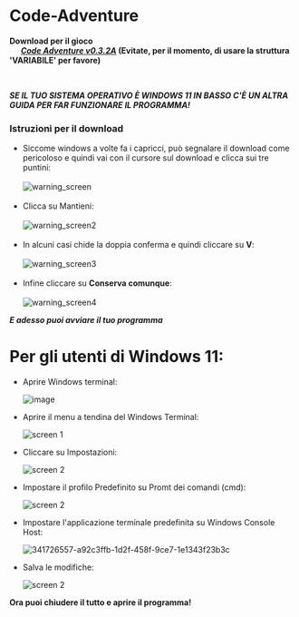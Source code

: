 # Code-Adventure
<p><b>Download per il gioco<br/>
&nbsp  &nbsp  &nbsp  <i><a href="https://github.com/albertomostarda/Code-Adventure/releases/download/v0.3.2-alpha/Code_Adv_v0.3.2A.exe">Code Adventure v0.3.2A</a></i> (Evitate, per il momento, di usare la struttura 'VARIABILE' per favore)</b></p>
<br/><p><b><i>SE IL TUO SISTEMA OPERATIVO È WINDOWS 11 IN BASSO C'È UN ALTRA GUIDA PER FAR FUNZIONARE IL PROGRAMMA!</i></b></p>
<h3>Istruzioni per il download</h3>
  <ul>
    <li>Siccome windows a volte fa i capricci, può segnalare il download come pericoloso e quindi vai con il cursore sul download e clicca sui tre puntini:<br/><br/>
        <img src="https://github.com/albertomostarda/Code-Adventure/assets/167896436/5d8e1e9c-94c0-46f6-88eb-fdf25e115d6e" alt="warning_screen"></li><br/>
    <li>Clicca su Mantieni:<br/><br/>
      <img src="https://github.com/albertomostarda/Code-Adventure/assets/167896436/fe7b3682-8c8c-449e-a23b-98789e726987" alt="warning_screen2"></li><br/>
    <li>In alcuni casi chide la doppia conferma e quindi cliccare su <b>V</b>:<br/><br/>
      <img src="https://github.com/albertomostarda/Code-Adventure/assets/167896436/c90e8457-f713-4868-8dc0-c34eee6adac7" alt="warning_screen3">
    </li> <br/>
    <li>Infine cliccare su <b>Conserva comunque</b>:<br/><br/>
      <img src="https://github.com/albertomostarda/Code-Adventure/assets/167896436/4b841869-a257-4298-93f2-84f45c7ac906" alt="warning_screen4">
    </li>
  </ul>
  <p><b><i>E adesso puoi avviare il tuo programma</i></b></p>

# Per gli utenti di Windows 11:
- Aprire Windows terminal:
  
  ![image](https://github.com/albertomostarda/Code-Adventure/assets/167896436/4eab1d2c-3b7d-4830-90a3-dc07bc939939)
  
- Aprire il menu a tendina del Windows Terminal:
  
  ![screen 1](https://github.com/albertomostarda/Code-Adventure/assets/167896436/a0502bf2-abb8-4e1b-afc8-8fc28d6c2500)

- Cliccare su Impostazioni:

  ![screen 2](https://github.com/albertomostarda/Code-Adventure/assets/167896436/fd84b959-e8eb-49a6-bf03-a1927c99a5d0)

- Impostare il profilo Predefinito su Promt dei comandi (cmd):

  ![screen 2](https://github.com/albertomostarda/Code-Adventure/assets/167896436/b956e0eb-9f17-4382-b975-392aa89af864)

- Impostare l'applicazione terminale predefinita su Windows Console Host:
  
  ![341726557-a92c3ffb-1d2f-458f-9ce7-1e1343f23b3c](https://github.com/albertomostarda/Code-Adventure/assets/167896436/dd548f97-20af-4f42-8acf-697862b80377)

- Salva le modifiche:

  ![screen 2](https://github.com/albertomostarda/Code-Adventure/assets/167896436/01824a14-9f59-4891-87a2-9087a4523401)

**Ora puoi chiudere il tutto e aprire il programma!**
